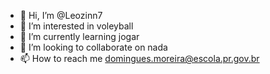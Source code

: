 - 👋 Hi, I’m @Leozinn7
- 👀 I’m interested in voleyball
- 🌱 I’m currently learning jogar
- 💞️ I’m looking to collaborate on nada
- 📫 How to reach me domingues.moreira@escola.pr.gov.br

<!---
Leozinn7/Leozinn7 is a ✨ special ✨ repository because its `README.md` (this file) appears on your GitHub profile.
You can click the Preview link to take a look at your changes.
--->
